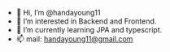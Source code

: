 - 👋 Hi, I’m @handayoung11
- 👀 I’m interested in Backend and Frontend.
- 🌱 I’m currently learning JPA and typescript.
- 📫 mail: handayoung11@gmail.com

